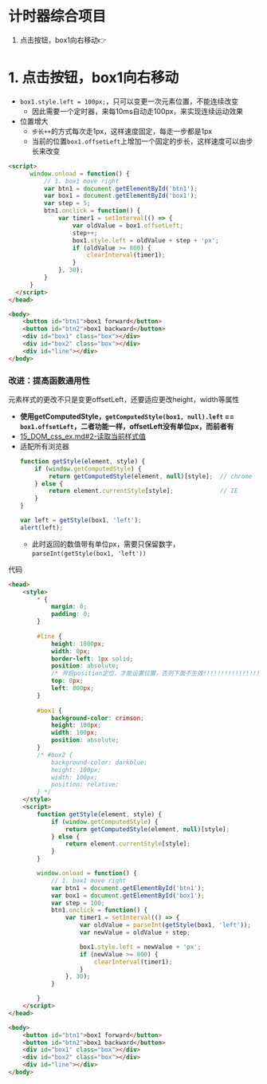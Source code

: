 
# 计时器综合项目
1. 点击按钮，box1向右移动👉


# 1. 点击按钮，box1向右移动
- `box1.style.left = 100px;`，只可以变更一次元素位置，不能连续改变
  - 因此需要一个定时器，来每10ms自动走100px，来实现连续运动效果
- 位置增大
  - `步长++`的方式每次走1px，这样速度固定，每走一步都是1px
  - 当前的位置`box1.offsetLeft`上增加一个固定的步长，这样速度可以由步长来改变
  
```html
<script>
      window.onload = function() {
          // 1. box1 move right
          var btn1 = document.getElementById('btn1');
          var box1 = document.getElementById('box1');
          var step = 5;
          btn1.onclick = function() {
              var timer1 = setInterval(() => {
                  var oldValue = box1.offsetLeft;
                  step++;
                  box1.style.left = oldValue + step + 'px';
                  if (oldValue >= 800) {
                      clearInterval(timer1);
                  }
              }, 30);
          }
      }
  </script>
</head>

<body>
    <button id="btn1">box1 forward</button>
    <button id="btn2">box1 backward</button>
    <div id="box1" class="box"></div>
    <div id="box2" class="box"></div>
    <div id="line"></div>
</body>
```
### 改进：提高函数通用性
元素样式的更改不只是变更offsetLeft，还要适应更改height，width等属性
- **使用getComputedStyle，`getComputedStyle(box1, null).left` == `box1.offsetLeft`，二者功能一样，offsetLeft没有单位px，而前者有**
- [15_DOM_css_ex.md#2-读取当前样式值](https://github.com/davidkorea/javascript_study/blob/master/15_DOM_css_ex.md#2-读取当前样式值)
- 适配所有浏览器
  ```javascript
  function getStyle(element, style) {
      if (window.getComputedStyle) {
          return getComputedStyle(element, null)[style];  // chrome
      } else {
          return element.currentStyle[style];             // IE
      }
  }

  var left = getStyle(box1, 'left');
  alert(left);
  ```
  - 此时返回的数值带有单位px，需要只保留数字，`parseInt(getStyle(box1, 'left'))`

代码
```html
<head>
    <style>
        * {
            margin: 0;
            padding: 0;
        }
        
        #line {
            height: 1000px;
            width: 0px;
            border-left: 1px solid;
            position: absolute;
            /* 开启position定位，才能设置位置，否则下面不生效!!!!!!!!!!!!!!!!!!!! */
            top: 0px;
            left: 800px;
        }
        
        #box1 {
            background-color: crimson;
            height: 100px;
            width: 100px;
            position: absolute;
        }
        /* #box2 {
            background-color: darkblue;
            height: 100px;
            width: 100px;
            position: relative;
        } */
    </style>
    <script>
        function getStyle(element, style) {
            if (window.getComputedStyle) {
                return getComputedStyle(element, null)[style];
            } else {
                return element.currentStyle[style];
            }
        }

        window.onload = function() {
            // 1. box1 move right
            var btn1 = document.getElementById('btn1');
            var box1 = document.getElementById('box1');
            var step = 100;
            btn1.onclick = function() {
                var timer1 = setInterval(() => {
                    var oldValue = parseInt(getStyle(box1, 'left'));
                    var newValue = oldValue + step;

                    box1.style.left = newValue + 'px';
                    if (newValue >= 800) {
                        clearInterval(timer1);
                    }
                }, 30);
            }

        }
    </script>
</head>

<body>
    <button id="btn1">box1 forward</button>
    <button id="btn2">box1 backward</button>
    <div id="box1" class="box"></div>
    <div id="box2" class="box"></div>
    <div id="line"></div>
</body>
```











